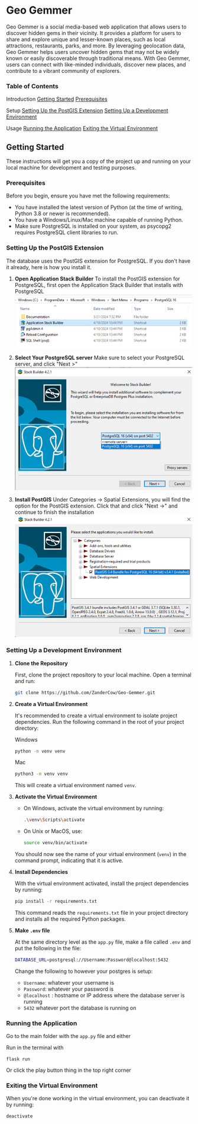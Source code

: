 
# Geo Gemmer

Geo Gemmer is a social media-based web application that allows users to discover hidden gems in their vicinity. It provides a platform for users to share and explore unique and lesser-known places, such as local attractions, restaurants, parks, and more. By leveraging geolocation data, Geo Gemmer helps users uncover hidden gems that may not be widely known or easily discoverable through traditional means. With Geo Gemmer, users can connect with like-minded individuals, discover new places, and contribute to a vibrant community of explorers.


### Table of Contents
Introduction
  [Getting Started](#getting-started)
  [Prerequisites](#prerequisites)

Setup
  [Setting Up the PostGIS Extension](#setting-up-the-postgis-extension)
  [Setting Up a Development Environment](#setting-up-a-development-environment)

Usage
  [Running the Application](#running-the-application)
  [Exiting the Virtual Environment](#exiting-the-virtual-environment)

## Getting Started

These instructions will get you a copy of the project up and running on your local machine for development and testing purposes.

### Prerequisites

Before you begin, ensure you have met the following requirements:

- You have installed the latest version of Python (at the time of writing, Python 3.8 or newer is recommended).
- You have a Windows/Linux/Mac machine capable of running Python.
- Make sure PostgreSQL is installed on your system, as psycopg2 requires PostgreSQL client libraries to run. 


### Setting Up the PostGIS Extension
   The database uses the PostGIS extension for PostgreSQL. If you don't have it already, here is how you install it.

1. **Open Application Stack Builder**
   To install the PostGIS extension for PostgreSQL, first open the Application Stack Builder that installs with PostgreSQL
   ![shortcut found in my computer under C:\ProgramData\Microsoft\Windows\Start Menu\Programs\PostgreSQL 16](https://github.com/ZanderCow/geo-gemmer/blob/main/readme_instruction_images/stack_builder1.png)

2. **Select Your PostgreSQL server**
   Make sure to select your PostgreSQL server, and click "Next >"
   ![shortcut found in my computer under C:\ProgramData\Microsoft\Windows\Start Menu\Programs\PostgreSQL 16](https://github.com/ZanderCow/geo-gemmer/blob/main/readme_instruction_images/stack_builder2.png)

3. **Install PostGIS**
   Under Categories -> Spatial Extensions, you will find the option for the PostGIS extension. Click that and click "Next ->" and continue to finish the installation
   ![shortcut found in my computer under C:\ProgramData\Microsoft\Windows\Start Menu\Programs\PostgreSQL 16](https://github.com/ZanderCow/geo-gemmer/blob/main/readme_instruction_images/stack_builder3.png)

### Setting Up a Development Environment

1. **Clone the Repository**

   First, clone the project repository to your local machine. Open a terminal and run:

   ```bash
   git clone https://github.com/ZanderCow/Geo-Gemmer.git
   ```


2. **Create a Virtual Environment**

   It's recommended to create a virtual environment to isolate project dependencies. Run the following command in the root of your project directory:

   Windows
   
   ```bash
   python -m venv venv
   ```
   Mac
   ```bash
   python3 -m venv venv
    ```
   This will create a virtual environment named `venv`.

3. **Activate the Virtual Environment**

   - On Windows, activate the virtual environment by running:

     ```bash
     .\venv\Scripts\activate
     ```

   - On Unix or MacOS, use:

     ```bash
     source venv/bin/activate
     ```

   You should now see the name of your virtual environment (`venv`) in the command prompt, indicating that it is active.

4. **Install Dependencies**

   With the virtual environment activated, install the project dependencies by running:

   ```bash
   pip install -r requirements.txt
   ```

   This command reads the `requirements.txt` file in your project directory and installs all the required Python packages.

5. **Make `.env` file**

   At the same directory level as the `app.py` file, make a file called `.env` and put the following in the file:

   ```bash
   DATABASE_URL=postgresql://Username:Password@localhost:5432
   ```
   Change the following to however your postgres is setup:
    - `Username`: whatever your username is 
    - `Password`: whatever your password is
    - `@localhost` : hostname or IP address where the database server is running
    - `5432` whatever port the database is running on

### Running the Application

Go to the main folder with the `app.py` file and either 

Run in the terminal with
```
flask run
```
Or click the play button thing in the top right corner


### Exiting the Virtual Environment

When you're done working in the virtual environment, you can deactivate it by running:

```bash
deactivate
```

